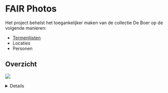 # FAIR Photos

Het project behelst het toegankelijker maken van de collectie De Boer op de volgende manieren:

- [Termenlijsten](concepts)
- Locaties
- Personen

## Overzicht

![](https://www.plantuml.com/plantuml/svg/jLHVRzCm47_Ffx2s1pgaYlTgcWP52AJ1q2JW-M9V4XF75zcNRDEqxuxJrAjTgkK5NXhxvyllpzMNQy_WUEXCqMY5Gced3HO5MjRyACwsP0nArdWcm0iPT-BSwBhXqWmedWeXtefXq2eirklm8qJnVA3uH4nYfNIj6S1Sx8Yg2JltO3go9mXwT1qORLknQi0gWnS1XAf4D4hREcmOMy-vpZUiWJLM8nf1bL0QnAfwz1hRMTCcv-Vt3G8VAwTiTz3tv1ZgERcBsn2T6-tPd0h-0RridFuzpYO_GcXiU6v9uVI8tPjqYeFK3Kc87JPXlTXV2p3HraWTijCJjuSEttkn-gLRhO3X8ito7PqdifvAZsvyqUfd-BRqhykDH6uloOFtQ4V2sgC9Uv0DOpmSftnArpWRF670eGo_x0PvvE4EvN_niD2OMwlGtQFhTruexavRsIr-t7s9bdnBVjCxh6wWH1C1C9pjyG4aVmMMJKIa8OyPOi4vki-WqX6e6NbExyfdxNzgBtBZpVXFh2kijDMioGQa8gW2qciv0Rc9BJ0OgWVV0ZZEfqpcPyk3TaDrITZcB6OFBh--9Ikn3oRmWT7PlOaz-BGG_3b0nM6qGytGhzTNX-_SPhuK2j684MnHLCGKoz8loaP0rLBdMTUxmkH8JAK7aMFAL3yKJW8RqI1Ml5k_yLb5u8hVY8se0LZGYEwe8fdiLufUxanQ4mDU9PSgBqWcTcf3BWPLZGQrcfEz44o4yK_P_3K5KMcnC26yp1CaGuFkNJ9Kw3BwoopPmejvmqnuStyjyvnvpAC1E6v9SOrM3Ptv0m00)

<details>
  
  ```plantuml
  @startuml
  hide circle
  
  entity "Collectie" as collectie #lightblue {
    * uuid
    --
      
  }
  
  entity "Foto (digitaal)" as foto #salmon {
    * uuid
    --
    permalink (handle)
    afbeelding
    tekst  
  }
  
  entity "Negatiefvel of dia (fysiek)" as negatiefvel #wheat {
    * uuid
    --
  }
  
  entity "Rapportage" as rapportage #thistle {
    * uuid
    --
    Beschrijving
    Datum
    Code
    Collectie
  }
  
  
  
  
  entity "Locatie" as locatie #lightblue {
    * uuid
    --
    naam
    geometrie
    sameAs (Wikidata)
  }
  
  entity "Persoonsobservatie" as persoonObs #lightblue {
    * uuid
    --
    voornaam
    tussenvoegsel
    achternaam
    volledige naam
  }
  
  entity "Persoonsreconstructie" as persoonRec #lightblue {
    * uuid
    --
    voornaam
    tussenvoegsel
    achternaam
    volledige naam
    sameAs (Wikidata)
  }
  
  entity "Onderwerp" as onderwerp #lightblue {
    * uuid
    * URI
    --
    skos:prefLabel
    skos:altLabel
    skos:exactMatch
    skos:closeMatch
    skos:narrowMatch
    skos:broadMatch
  }
  
  
  
  entity "HisVis Onderwerp" as hvonderwerp #lightblue {
    * uuid
    * URI
    --
    skos:prefLabel
    skos:definition
    foaf:depiction
  }
  
  
  
  entity "Cataloguskaart (fysiek)" as cataloguskaart #wheat {
    * uuid
    --
  }
  
  entity "Logboek (fysiek)" as logboek #wheat {
    * uuid
    --
  }
  
  entity "Concept (extern)" as concept {
    * URI
    --
    skos:prefLabel
  }
    
  rapportage --up--> collectie: onderdeel van
  
  foto --up--> negatiefvel: afkomstig van
  negatiefvel --> rapportage: onderdeel van
  
  rapportage -> foto: heeft foto's
  
  rapportage --> locatie: gaat over
  rapportage --> persoonObs: gaat over
  rapportage --> onderwerp: gaat over
  
  foto --> hvonderwerp: gaat over
  
  persoonRec -up-> persoonObs: afgeleid van
  
  onderwerp --> concept: skos:closeMatch
  hvonderwerp --> concept: skos:closeMatch
  
  onderwerp <--> onderwerp: skos:broader/skos:narrower
  hvonderwerp <--> hvonderwerp: skos:broader/skos:narrower
  
  rapportage --l-> logboek: afgeleid van
  onderwerp --> cataloguskaart: afgeleid van
  
  
  @enduml
  ```

</details>

